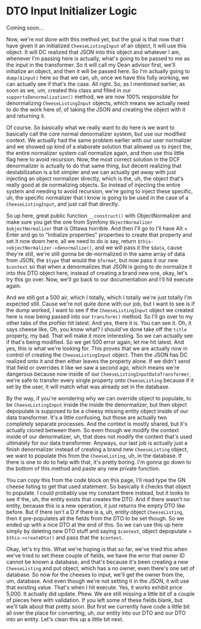 # DTO Input Initializer Logic

Coming soon...

Now, we're not done with this method yet, but the goal is that now that I have given it
an initialized `CheeseListingInput` of an object, it will use this object. It will DC
realized that JSON into this object and whatever I am, whenever I'm passing here is
actually, what's going to be passed to me as the input in the transformer. So it will
call my Dean advisor first, we'll initialize an object, and then it will be passed
here. So I'm actually going to `dump($input)` here so that we can, uh, once we have this
fully working, we can actually see if that's the case. All right. So, as I mentioned
earlier, as soon as we, um, created this class and filled in our `supportsDenormalization()`
method, we are now 100% responsible for denormalizing `CheeseListingInput`
objects, which means we actually need to do the work here of, of taking the
JSON and creating the object with it and returning it.

Of course. So basically what we really want to do here is we want to basically call
the core normal denormalizer system, but use our modified context. We actually had
the same problem earlier with our user normalizer and we showed up kind of a
elaborate solution that allowed us to inject the, the entire normalizer system call
normalize again, and then use this little flag here to avoid recursion. Now, the most
correct solution in the DCF denormalizer is actually to do that same thing, but
decent realizing that destabilization is a bit simpler and we can actually get away
with just injecting an object normalizer directly, which is the, uh, the object
that's really good at de normalizing objects. So instead of injecting the entire
system and needing to avoid recursion, we're going to inject these specific, uh, the
specific normalizer that I know is going to be used in the case of a `CheeseListingInput`,
and just call that directly.

So up here, great public function `__construct()` with ObjectNormalizer and
make sure you get the one from Symfony `ObjectNormalizer $objectNormalizer` that is
Ottawa horrible. And then I'll go to I'll have Alt + Enter and go to "Initialize properties"
properties to create that property and set it now down here, all we need to do is
say, return `$this->objectNormalizer->denormalize()`, and we will pass it the `$data`,
cause they're still, we're still gonna be de-normalized in the same array of data
from JSON, the `$type` that would the `$format`, but now pass it our new `$context` so that
when a denormalizes that JSON is going to do normalize it into this DTO object here,
instead of creating a brand new one, okay, let's try this go over. Now, we'll go back
to our documentation and I'll hit execute again.

And we still got a 500 air, which I totally, which I totally we're just totally I'm
expected still. Cause we're not quite done with our job, but I want to see is if the
dump worked, I want to see if the `CheeseListingInput` object we created here is now being
passed into our `transform()` method. So I'll go over to my other tabs of the profiler
hit latest. And yes, there it is. You can see it. Oh, it says cheese like, Oh, you
know what? I should've done take off the `title` property, my bad. That will make it
more interesting. So we can actually see if that's being modified. So we get 500
error again, let me hit latest. And yes, this is what we're looking for. This proves
that we are actually now in control of creating the `CheeseListingInput` object. Then
the JSON has DC realized onto it and then either leaves the property alone. If we
didn't send that field or overrides it like we saw a second ago, which means we're
dangerous because now inside of our `CheeseListingInputDataTransformer`, we're safe to
transfer every single property onto `CheeseListing` because if it set by the user, it
will match what was already set in the database.

By the way, if you're wondering why we can override object to populate, to be
`CheeseListingInput` inside the inside the denormalizer, but then object depopulate is
supposed to be a cheesy missing entity object inside of our data transformer. It's a
little confusing, but those are actually two completely separate processes. And the
context is mostly shared, but it's actually cloned between them. So even though we
modify the context inside of our denormalizer, uh, that does not modify the context
that's used ultimately for our data transformer. Anyways, our last job is actually
just a finish denormalizer instead of creating a brand new `CheeseListing` object,
we want to populate this from the `CheeseListing`, uh, in the database. If there is
one to do to help with that, it's pretty boring. I'm gonna go down to the bottom of
this method and paste any new private function.

You can copy this from the code block on this page, I'll read type the GN cheese
listing to get that used statement. So basically it checks that object to populate. I
could probably use my constant there instead, but it looks to see if the, uh, the
entity exists that creates the DTO. And if there wasn't no entity, because this is a
new operation, it just returns the empty DTO like before. But if there isn't a D if
there is a, uh, entity object `CheeseListing`, then it pre-populates all the fields
from the DTO to be set though. So we ended up with a nice DTO at the end of this. So
we can use this up here simply by deleting new DTO stuff and saying `$context`, object
depopulate = `$this->createDto()` and pass that the `$context`.

Okay, let's try this. What we're hoping is that so far, we've tried this when we've
tried to set these couple of fields, we have the error that owner ID cannot be known
a database, and that's because it's been creating a new `CheeseListing` and put
object, which has a no owner, even there's one set of database. So now for the
cheeses to input, we'll get the owner from the, um, database. And even though we're
not setting it in the JSON, it will use that existing value. That's when I hit
execute. Yes, it works exhibit price 5,000. It actually did update. Phew. We are
still missing a little bit of a couple of pieces here with validation. If you left
some of these fields blank, but we'll talk about that pretty soon. But first we
currently have code a little bit all over the place for converting, uh, our entity
into our DTO and our DTO into an entity. Let's clean this up a little bit next.
